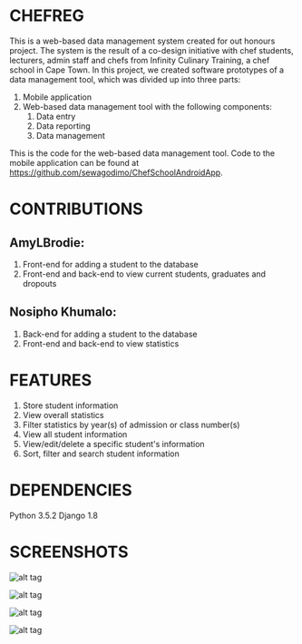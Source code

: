 # CHEFREG

This is a web-based data management system created for out honours project. The system is the result of a co-design initiative with chef students, lecturers, admin staff and chefs from Infinity Culinary Training, a chef school in Cape Town. In this project, we created software prototypes of a data management tool, which was divided up into three parts:
1. Mobile application
2. Web-based data management tool with the following components:
    1. Data entry
    2. Data reporting
    3. Data management

This is the code for the web-based data management tool. Code to the mobile application can be found at https://github.com/sewagodimo/ChefSchoolAndroidApp.


# CONTRIBUTIONS

## AmyLBrodie:

1. Front-end for adding a student to the database
2. Front-end and back-end to view current students, graduates and dropouts


## Nosipho Khumalo:

1. Back-end for adding a student to the database
2. Front-end and back-end to view statistics


# FEATURES
 1. Store student information
 2. View overall statistics
 3. Filter statistics by year(s) of admission or class number(s)
 4. View all student information
 5. View/edit/delete a specific student's information
 6. Sort, filter and search student information

# DEPENDENCIES

Python 3.5.2
Django 1.8

# SCREENSHOTS

![alt tag](https://github.com/nosiphokhumalo/honours-project-chefreg/tree/master/static/img/menu.png "Home Page")

![alt tag](https://github.com/nosiphokhumalo/honours-project-chefreg/tree/master/static/img/add.png "Add New Student Page")

![alt tag](https://github.com/nosiphokhumalo/honours-project-chefreg/tree/master/static/img/view.png "View Students Page")

![alt tag](https://github.com/nosiphokhumalo/honours-project-chefreg/tree/master/static/img/statistics.png "View Statistics Page")
